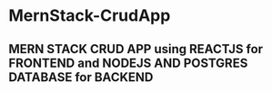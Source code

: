 # MernStack-CrudApp
## MERN STACK CRUD APP using REACTJS for FRONTEND and NODEJS AND POSTGRES DATABASE for BACKEND
